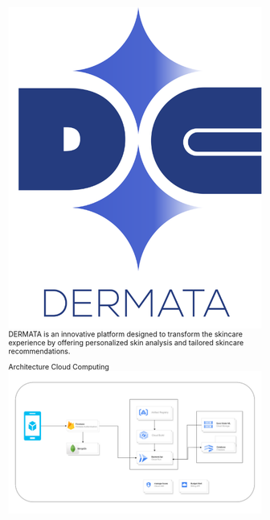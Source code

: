 ![alt text](https://github.com/Dermata-Capstone/Cloud-Computing/blob/main/image/LOGO.png?raw=true)
DERMATA is an innovative platform designed to transform the skincare experience by offering personalized skin analysis and tailored skincare recommendations.













Architecture Cloud Computing
![alt text](https://github.com/Dermata-Capstone/Cloud-Computing/blob/main/image/architecture.png?raw=true)

